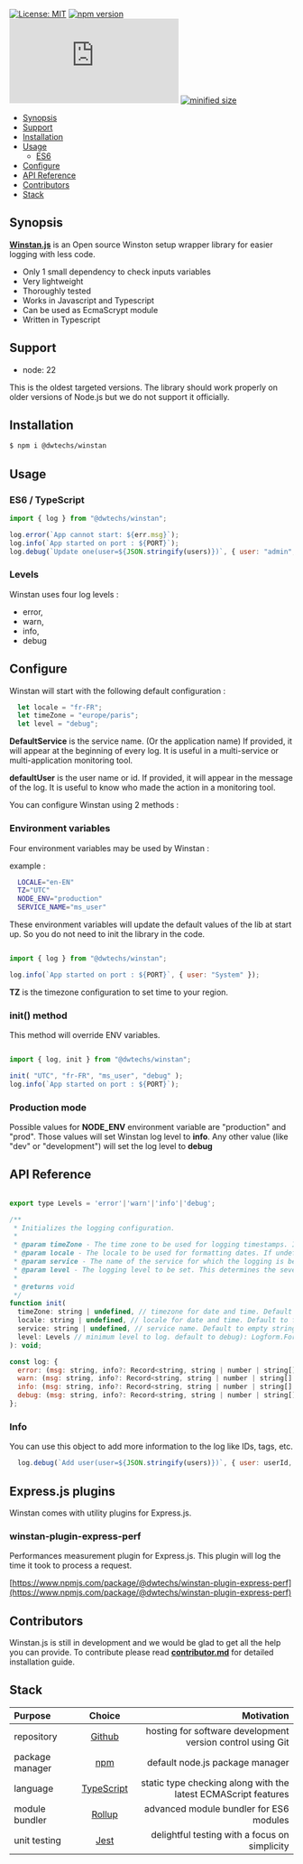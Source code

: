
[![License: MIT](https://img.shields.io/npm/l/@dwtechs/winstan.svg?color=brightgreen)](https://opensource.org/licenses/MIT)
[![npm version](https://badge.fury.io/js/%40dwtechs%2Fwinstan.svg)](https://www.npmjs.com/package/@dwtechs/winstan)
[![last version release date](https://img.shields.io/github/release-date/DWTechs/Winstan.js)](https://www.npmjs.com/package/@dwtechs/winstan)
[![minified size](https://img.shields.io/bundlephobia/min/@dwtechs/winstan?color=brightgreen)](https://www.npmjs.com/package/@dwtechs/winstan)

- [Synopsis](#synopsis)
- [Support](#support)
- [Installation](#installation)
- [Usage](#usage)
  - [ES6](#es6)
- [Configure](#configure)
- [API Reference](#api-reference)
- [Contributors](#contributors)
- [Stack](#stack)


## Synopsis

**[Winstan.js](https://github.com/DWTechs/Winstan.js)** is an Open source Winston setup wrapper library for easier logging with less code.

- Only 1 small dependency to check inputs variables
- Very lightweight
- Thoroughly tested
- Works in Javascript and Typescript
- Can be used as EcmaScrypt module
- Written in Typescript


## Support

- node: 22

This is the oldest targeted versions. The library should work properly on older versions of Node.js but we do not support it officially.  


## Installation

```bash
$ npm i @dwtechs/winstan
```


## Usage


### ES6 / TypeScript

```javascript
import { log } from "@dwtechs/winstan";

log.error(`App cannot start: ${err.msg}`);
log.info(`App started on port : ${PORT}`);
log.debug(`Update one(user=${JSON.stringify(users)})`, { user: "admin", tags: ["user", "update"] });

```


### Levels

Winstan uses four log levels : 
  - error,
  - warn,
  - info,
  - debug


## Configure

Winstan will start with the following default configuration : 

```Javascript
  let locale = "fr-FR";
  let timeZone = "europe/paris";
  let level = "debug";
```

**DefaultService** is the service name. (Or the application name)
If provided, it will appear at the beginning of every log.
It is useful in a multi-service or multi-application monitoring tool.

**defaultUser** is the user name or id.
If provided, it will appear in the message of the log.
It is useful to know who made the action in a monitoring tool.

You can configure Winstan using 2 methods :

### Environment variables

Four environment variables may be used by Winstan : 

example :

```bash
  LOCALE="en-EN"
  TZ="UTC"
  NODE_ENV="production"
  SERVICE_NAME="ms_user"
```

These environment variables will update the default values of the lib at start up.
So you do not need to init the library in the code.

```javascript

import { log } from "@dwtechs/winstan";

log.info(`App started on port : ${PORT}`, { user: "System" });

```

**TZ** is the timezone configuration to set time to your region.

### init() method

This method will override ENV variables.

```javascript

import { log, init } from "@dwtechs/winstan";

init( "UTC", "fr-FR", "ms_user", "debug" );
log.info(`App started on port : ${PORT}`);

```

### Production mode

Possible values for **NODE_ENV** environment variable are "production" and "prod".
Those values will set Winstan log level to **info**.
Any other value (like "dev" or "development") will set the log level to **debug**


## API Reference


```javascript

export type Levels = 'error'|'warn'|'info'|'debug';

/**
 * Initializes the logging configuration.
 *
 * @param timeZone - The time zone to be used for logging timestamps. If undefined, the default time zone will be used.
 * @param locale - The locale to be used for formatting dates. If undefined, the default locale will be used.
 * @param service - The name of the service for which the logging is being configured. If undefined, a default service name will be used.
 * @param level - The logging level to be set. This determines the severity of logs that will be captured.
 * 
 * @returns void
 */
function init(
  timeZone: string | undefined, // timezone for date and time. Default to europe/paris
  locale: string | undefined, // locale for date and time. Default to fr-FR
  service: string | undefined, // service name. Default to empty string
  level: Levels // minimum level to log. default to debug): Logform.Format;
): void;

const log: {
  error: (msg: string, info?: Record<string, string | number | string[] | number[]>): void => {},
  warn: (msg: string, info?: Record<string, string | number | string[] | number[]>): void => {},
  info: (msg: string, info?: Record<string, string | number | string[] | number[]>): void => {},
  debug: (msg: string, info?: Record<string, string | number | string[] | number[]>): void => {},
};

```

### Info

You can use this object to add more information to the log like IDs, tags, etc.

```javascript
  log.debug(`Add user(user=${JSON.stringify(users)})`, { user: userId, tags: ["addUser"] });
```

## Express.js plugins

Winstan comes with utility plugins for Express.js.

### winstan-plugin-express-perf

Performances measurement plugin for Express.js.
This plugin will log the time it took to process a request.

[https://www.npmjs.com/package/@dwtechs/winstan-plugin-express-perf](https://www.npmjs.com/package/@dwtechs/winstan-plugin-express-perf)


## Contributors

Winstan.js is still in development and we would be glad to get all the help you can provide.
To contribute please read **[contributor.md](https://github.com/DWTechs/Winstan.js/blob/main/contributor.md)** for detailed installation guide.


## Stack

| Purpose         |                    Choice                    |                                                     Motivation |
| :-------------- | :------------------------------------------: | -------------------------------------------------------------: |
| repository      |        [Github](https://github.com/)         |     hosting for software development version control using Git |
| package manager |     [npm](https://www.npmjs.com/get-npm)     |                                default node.js package manager |
| language        | [TypeScript](https://www.typescriptlang.org) | static type checking along with the latest ECMAScript features |
| module bundler  |      [Rollup](https://rollupjs.org)          |                        advanced module bundler for ES6 modules |
| unit testing    |          [Jest](https://jestjs.io/)          |                  delightful testing with a focus on simplicity |
